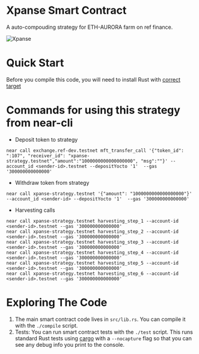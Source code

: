 Xpanse Smart Contract
==================

A auto-compouding strategy for ETH-AURORA farm on ref finance.

![Xpanse](https://user-images.githubusercontent.com/85037852/154997062-ef1e6ebe-c057-4584-a610-5f02955feb0b.jpg)

Quick Start
===========

Before you compile this code, you will need to install Rust with [correct target]

Commands for using this strategy from near-cli
===========

- Deposit token to strategy
```
near call exchange.ref-dev.testnet mft_transfer_call '{"token_id": ":107", "receiver_id": "xpanse-strategy.testnet","amount":"1000000000000000000", "msg":""}' --account_id <sender-id>.testnet --depositYocto '1'  --gas '300000000000000'
```

- Withdraw token from strategy
```
near call xpanse-strategy.testnet '{"amount": "1000000000000000000"}' --account_id <sender-id> --depositYocto '1'  --gas '300000000000000'
```

- Harvesting calls
```
near call xpanse-strategy.testnet harvesting_step_1 --account-id <sender-id>.testnet --gas '300000000000000'
near call xpanse-strategy.testnet harvesting_step_2 --account-id <sender-id>.testnet --gas '300000000000000'
near call xpanse-strategy.testnet harvesting_step_3 --account-id <sender-id>.testnet --gas '300000000000000'
near call xpanse-strategy.testnet harvesting_step_4 --account-id <sender-id>.testnet --gas '300000000000000'
near call xpanse-strategy.testnet harvesting_step_5 --account-id <sender-id>.testnet --gas '300000000000000'
near call xpanse-strategy.testnet harvesting_step_6 --account-id <sender-id>.testnet --gas '300000000000000'
```

Exploring The Code
==================

1. The main smart contract code lives in `src/lib.rs`. You can compile it with
   the `./compile` script.
2. Tests: You can run smart contract tests with the `./test` script. This runs
   standard Rust tests using [cargo] with a `--nocapture` flag so that you
   can see any debug info you print to the console.


  [smart contract]: https://docs.near.org/docs/develop/contracts/overview
  [Rust]: https://www.rust-lang.org/
  [create-near-app]: https://github.com/near/create-near-app
  [correct target]: https://github.com/near/near-sdk-rs#pre-requisites
  [cargo]: https://doc.rust-lang.org/book/ch01-03-hello-cargo.html
